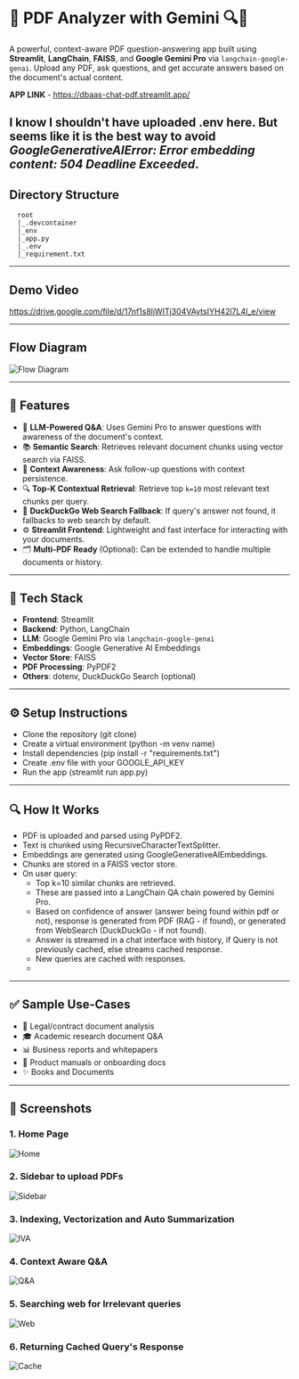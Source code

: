 # 📄 PDF Analyzer with Gemini 🔍🤖

A powerful, context-aware PDF question-answering app built using **Streamlit**, **LangChain**, **FAISS**, and **Google Gemini Pro** via `langchain-google-genai`. Upload any PDF, ask questions, and get accurate answers based on the document's actual content.

**APP LINK** - https://dbaas-chat-pdf.streamlit.app/

I know I shouldn't have uploaded .env here. But seems like it is the best way to avoid *GoogleGenerativeAIError: Error embedding content: 504 Deadline Exceeded*. 
---

## Directory Structure
```
  root
  |_.devcontainer
  |_env
  |_app.py
  |_.env
  |_requirement.txt
```

---

## Demo Video

https://drive.google.com/file/d/17nf1s8ljWITj304VAytsIYH42l7L4I_e/view

---

## Flow Diagram

![Flow Diagram](./screenshots/flowdiagram.png)

---

## 🚀 Features

- 🧠 **LLM-Powered Q&A**: Uses Gemini Pro to answer questions with awareness of the document's context.
- 📚 **Semantic Search**: Retrieves relevant document chunks using vector search via FAISS.
- 💬 **Context Awareness**: Ask follow-up questions with context persistence.
- 🔍 **Top-K Contextual Retrieval**: Retrieve top `k=10` most relevant text chunks per query.
- 🧮 **DuckDuckGo Web Search Fallback**: If query's answer not found, it fallbacks to web search by default.
- ⚙️ **Streamlit Frontend**: Lightweight and fast interface for interacting with your documents.
- 🗂️ **Multi-PDF Ready** (Optional): Can be extended to handle multiple documents or history.
  
---

## 🧩 Tech Stack

- **Frontend**: Streamlit
- **Backend**: Python, LangChain
- **LLM**: Google Gemini Pro via `langchain-google-genai`
- **Embeddings**: Google Generative AI Embeddings
- **Vector Store**: FAISS
- **PDF Processing**: PyPDF2
- **Others**: dotenv, DuckDuckGo Search (optional)

---

## ⚙️ Setup Instructions
  - Clone the repository (git clone)
  - Create a virtual environment (python -m venv name)
  - Install dependencies (pip install -r "requirements.txt")
  - Create .env file with your GOOGLE_API_KEY
  - Run the app (streamlit run app.py)

---

## 🔍 How It Works
  - PDF is uploaded and parsed using PyPDF2.
  - Text is chunked using RecursiveCharacterTextSplitter.
  - Embeddings are generated using GoogleGenerativeAIEmbeddings.
  - Chunks are stored in a FAISS vector store.
  - On user query:
    - Top k=10 similar chunks are retrieved.
    - These are passed into a LangChain QA chain powered by Gemini Pro.
    - Based on confidence of answer (answer being found within pdf or not), response is generated from PDF (RAG - if found), or generated from WebSearch (DuckDuckGo - if not found).
    - Answer is streamed in a chat interface with history, if Query is not previously cached, else streams cached response.
    - New queries are cached with responses.
    - 
---

## ✅ Sample Use-Cases
  - 📑 Legal/contract document analysis
  - 🎓 Academic research document Q&A
  - 📊 Business reports and whitepapers
  - 🤝 Product manuals or onboarding docs
  - ✨ Books and Documents

---

## 📸	Screenshots

### 1. Home Page
![Home](./screenshots/PIC1.png)

### 2. Sidebar to upload PDFs
![Sidebar](./screenshots/PIC2.png)

### 3. Indexing, Vectorization and Auto Summarization
![IVA](./screenshots/PIC3.png)

### 4. Context Aware Q&A
![Q&A](./screenshots/PIC4.png)

### 5. Searching web for Irrelevant queries
![Web](./screenshots/PIC5.jpg)

### 6. Returning Cached Query's Response
![Cache](./screenshots/PIC6.jpg)
